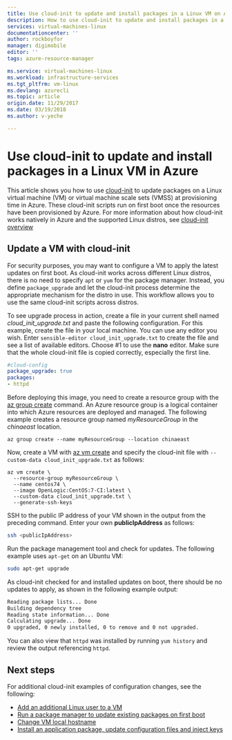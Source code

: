 ```yaml
---
title: Use cloud-init to update and install packages in a Linux VM on Azure | Azure
description: How to use cloud-init to update and install packages in a Linux VM during creation with the Azure CLI 2.0
services: virtual-machines-linux
documentationcenter: ''
author: rockboyfor
manager: digimobile
editor: ''
tags: azure-resource-manager

ms.service: virtual-machines-linux
ms.workload: infrastructure-services
ms.tgt_pltfrm: vm-linux
ms.devlang: azurecli
ms.topic: article
origin.date: 11/29/2017
ms.date: 03/19/2018
ms.author: v-yeche

---
```

# Use cloud-init to update and install packages in a Linux VM in Azure
This article shows you how to use [cloud-init](https://cloudinit.readthedocs.io) to update packages on a Linux virtual machine (VM) or virtual machine scale sets (VMSS) at provisioning time in Azure. These cloud-init scripts run on first boot once the resources have been provisioned by Azure. For more information about how cloud-init works natively in Azure and the supported Linux distros, see [cloud-init overview](using-cloud-init.md)

## Update a VM with cloud-init
For security purposes, you may want to configure a VM to apply the latest updates on first boot. As cloud-init works across different Linux distros, there is no need to specify `apt` or `yum` for the package manager. Instead, you define `package_upgrade` and let the cloud-init process determine the appropriate mechanism for the distro in use. This workflow allows you to use the same cloud-init scripts across distros.

To see upgrade process in action, create a file in your current shell named *cloud_init_upgrade.txt* and paste the following configuration. For this example, create the file in your local machine. You can use any editor you wish. Enter `sensible-editor cloud_init_upgrade.txt` to create the file and see a list of available editors. Choose #1 to use the **nano** editor. Make sure that the whole cloud-init file is copied correctly, especially the first line.  
<!-- Not Available on Cloud Shell -->

```yaml
#cloud-config
package_upgrade: true
packages:
- httpd
```

Before deploying this image, you need to create a resource group with the [az group create](https://docs.azure.cn/zh-cn/cli/group?view=azure-cli-latest#az_group_create) command. An Azure resource group is a logical container into which Azure resources are deployed and managed. The following example creates a resource group named *myResourceGroup* in the *chinaeast* location.

```azurecli 
az group create --name myResourceGroup --location chinaeast
```

Now, create a VM with [az vm create](https://docs.azure.cn/zh-cn/cli/vm?view=azure-cli-latest#az_vm_create) and specify the cloud-init file with `--custom-data cloud_init_upgrade.txt` as follows:

```azurecli 
az vm create \
  --resource-group myResourceGroup \
  --name centos74 \
  --image OpenLogic:CentOS:7-CI:latest \
  --custom-data cloud_init_upgrade.txt \
  --generate-ssh-keys 
```

SSH to the public IP address of your VM shown in the output from the preceding command. Enter your own **publicIpAddress** as follows:

```bash
ssh <publicIpAddress>
```

Run the package management tool and check for updates. The following example uses `apt-get` on an Ubuntu VM:

```bash
sudo apt-get upgrade
```

As cloud-init checked for and installed updates on boot, there should be no updates to apply, as shown in the following example output:

```bash
Reading package lists... Done
Building dependency tree
Reading state information... Done
Calculating upgrade... Done
0 upgraded, 0 newly installed, 0 to remove and 0 not upgraded.
```

You can also view that `httpd` was installed by running `yum history` and review the output referencing `httpd`. 

## Next steps
For additional cloud-init examples of configuration changes, see the following:

- [Add an additional Linux user to a VM](cloudinit-add-user.md)
- [Run a package manager to update existing packages on first boot](cloudinit-update-vm.md)
- [Change VM local hostname](cloudinit-update-vm-hostname.md) 
- [Install an application package, update configuration files and inject keys](tutorial-automate-vm-deployment.md)
<!-- Update_Description: wording update, update link -->